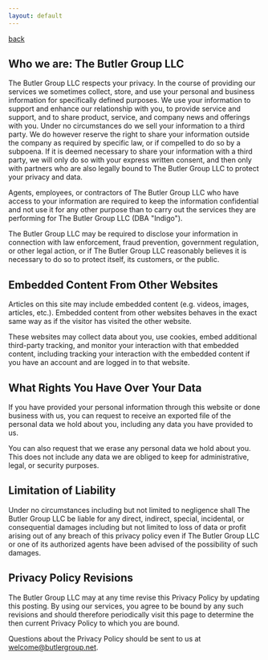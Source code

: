 ```yaml
---
layout: default
---
```

[back](./)
## Who we are: The Butler Group LLC

The Butler Group LLC respects your privacy.
In the course of providing our services we sometimes collect, store, and use your personal and business
information for specifically defined purposes.
We use your information to support and enhance our relationship with you, to provide service and support, and to
share product, service, and company news and offerings with you.
Under no circumstances do we sell your information to a third party.
We do however reserve the right to share your information outside the company as required by specific law, or if
compelled to do so by a subpoena.
If it is deemed necessary to share your information with a third party, we will only do so with your express
written consent, and then only with partners who are also legally bound to The Butler Group LLC to protect your
privacy and data.

Agents, employees, or contractors of The Butler Group LLC who have access to your information are required to
keep the information confidential and not use it for any other purpose than to carry out the services they are
performing for The Butler Group LLC (DBA "Indigo").

The Butler Group LLC may be required to disclose your information in connection with law enforcement, fraud
prevention, government regulation, or other legal action, or if The Butler Group LLC reasonably believes it is
necessary to do so to protect itself, its customers, or the public.

## Embedded Content From Other Websites

Articles on this site may include embedded content (e.g. videos, images, articles, etc.).
Embedded content from other websites behaves in the exact same way as if the visitor has visited the other
website.

These websites may collect data about you, use cookies, embed additional third-party tracking, and monitor your
interaction with that embedded content, including tracking your interaction with the embedded content if you
have an account and are logged in to that website.

## What Rights You Have Over Your Data

If you have provided your personal information through this website or done business with us,
you can request to receive an exported file of the personal data we hold about you, including any data you have
provided to us.

You can also request that we erase any personal data we hold about you.
This does not include any data we are obliged to keep for administrative, legal, or security purposes.

## Limitation of Liability

Under no circumstances including but not limited to negligence shall The Butler Group LLC be liable for any
direct, indirect, special, incidental, or consequential damages including but not limited to loss of data or
profit arising out of any breach of this privacy policy even if The Butler Group LLC or one of its authorized
agents have been advised of the possibility of such damages. 

## Privacy Policy Revisions

The Butler Group LLC may at any time revise this Privacy Policy by updating this posting.
By using our services, you agree to be bound by any such revisions and should therefore periodically visit this
page to determine the then current Privacy Policy to which you are bound.

Questions about the Privacy Policy should be sent to us at welcome@butlergroup.net. 
